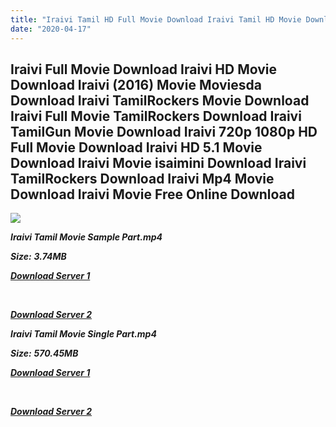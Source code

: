 ```yaml
---
title: "Iraivi Tamil HD Full Movie Download Iraivi Tamil HD Movie Download"
date: "2020-04-17"
---
```


## Iraivi Full Movie Download Iraivi HD Movie Download Iraivi (2016) Movie Moviesda Download Iraivi TamilRockers Movie Download Iraivi Full Movie TamilRockers Download Iraivi TamilGun Movie Download Iraivi 720p 1080p HD Full Movie Download Iraivi HD 5.1 Movie Download Iraivi Movie isaimini Download Iraivi TamilRockers Download Iraivi Mp4 Movie Download Iraivi Movie Free Online Download

![](https://images.moviebuff.com/f007a36c-22df-4f46-905e-92acf2fcb5f6?w=1000)

**_Iraivi Tamil Movie Sample Part.mp4_**

**_Size:_**  **_3.74MB_**

**_[Download Server 1](http://s1.uptofiles.net//files/Tamil{300377c8a1a3ba2999b4bbe3381b1ea1a812b0b70d21946c68d529294a5c2999}202016{300377c8a1a3ba2999b4bbe3381b1ea1a812b0b70d21946c68d529294a5c2999}20Movies/Iraivi{300377c8a1a3ba2999b4bbe3381b1ea1a812b0b70d21946c68d529294a5c2999}20(2016)/Iraivi{300377c8a1a3ba2999b4bbe3381b1ea1a812b0b70d21946c68d529294a5c2999}20(640x360)/Iraivi{300377c8a1a3ba2999b4bbe3381b1ea1a812b0b70d21946c68d529294a5c2999}20HD{300377c8a1a3ba2999b4bbe3381b1ea1a812b0b70d21946c68d529294a5c2999}20Sample.mp4)_**

**_[  
](http://s1.uptofiles.net//files/Tamil{300377c8a1a3ba2999b4bbe3381b1ea1a812b0b70d21946c68d529294a5c2999}202016{300377c8a1a3ba2999b4bbe3381b1ea1a812b0b70d21946c68d529294a5c2999}20Movies/Iraivi{300377c8a1a3ba2999b4bbe3381b1ea1a812b0b70d21946c68d529294a5c2999}20(2016)/Iraivi{300377c8a1a3ba2999b4bbe3381b1ea1a812b0b70d21946c68d529294a5c2999}20(640x360)/Iraivi{300377c8a1a3ba2999b4bbe3381b1ea1a812b0b70d21946c68d529294a5c2999}20HD{300377c8a1a3ba2999b4bbe3381b1ea1a812b0b70d21946c68d529294a5c2999}20Sample.mp4)_**

**_[Download Server 2](http://s1.uptofiles.net//files/Tamil{300377c8a1a3ba2999b4bbe3381b1ea1a812b0b70d21946c68d529294a5c2999}202016{300377c8a1a3ba2999b4bbe3381b1ea1a812b0b70d21946c68d529294a5c2999}20Movies/Iraivi{300377c8a1a3ba2999b4bbe3381b1ea1a812b0b70d21946c68d529294a5c2999}20(2016)/Iraivi{300377c8a1a3ba2999b4bbe3381b1ea1a812b0b70d21946c68d529294a5c2999}20(640x360)/Iraivi{300377c8a1a3ba2999b4bbe3381b1ea1a812b0b70d21946c68d529294a5c2999}20HD{300377c8a1a3ba2999b4bbe3381b1ea1a812b0b70d21946c68d529294a5c2999}20Sample.mp4)_**

**_Iraivi Tamil Movie Single Part.mp4_**

**_Size:_** **_570.45MB_**

**_[Download Server 1](http://s1.uptofiles.net//files/Tamil{300377c8a1a3ba2999b4bbe3381b1ea1a812b0b70d21946c68d529294a5c2999}202016{300377c8a1a3ba2999b4bbe3381b1ea1a812b0b70d21946c68d529294a5c2999}20Movies/Iraivi{300377c8a1a3ba2999b4bbe3381b1ea1a812b0b70d21946c68d529294a5c2999}20(2016)/Iraivi{300377c8a1a3ba2999b4bbe3381b1ea1a812b0b70d21946c68d529294a5c2999}20(640x360)/Iraivi{300377c8a1a3ba2999b4bbe3381b1ea1a812b0b70d21946c68d529294a5c2999}20HD.mp4)_**

**_[  
](http://s1.uptofiles.net//files/Tamil{300377c8a1a3ba2999b4bbe3381b1ea1a812b0b70d21946c68d529294a5c2999}202016{300377c8a1a3ba2999b4bbe3381b1ea1a812b0b70d21946c68d529294a5c2999}20Movies/Iraivi{300377c8a1a3ba2999b4bbe3381b1ea1a812b0b70d21946c68d529294a5c2999}20(2016)/Iraivi{300377c8a1a3ba2999b4bbe3381b1ea1a812b0b70d21946c68d529294a5c2999}20(640x360)/Iraivi{300377c8a1a3ba2999b4bbe3381b1ea1a812b0b70d21946c68d529294a5c2999}20HD.mp4)_**

**_[Download Server 2](http://s1.uptofiles.net//files/Tamil{300377c8a1a3ba2999b4bbe3381b1ea1a812b0b70d21946c68d529294a5c2999}202016{300377c8a1a3ba2999b4bbe3381b1ea1a812b0b70d21946c68d529294a5c2999}20Movies/Iraivi{300377c8a1a3ba2999b4bbe3381b1ea1a812b0b70d21946c68d529294a5c2999}20(2016)/Iraivi{300377c8a1a3ba2999b4bbe3381b1ea1a812b0b70d21946c68d529294a5c2999}20(640x360)/Iraivi{300377c8a1a3ba2999b4bbe3381b1ea1a812b0b70d21946c68d529294a5c2999}20HD.mp4)_**
